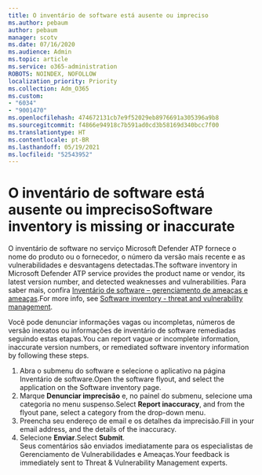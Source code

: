 ```yaml
---
title: O inventário de software está ausente ou impreciso
ms.author: pebaum
author: pebaum
manager: scotv
ms.date: 07/16/2020
ms.audience: Admin
ms.topic: article
ms.service: o365-administration
ROBOTS: NOINDEX, NOFOLLOW
localization_priority: Priority
ms.collection: Adm_O365
ms.custom:
- "6034"
- "9001470"
ms.openlocfilehash: 474672131cb7e9f52029eb8976691a305396a9b8
ms.sourcegitcommit: f4866e94918c7b591ad0cd3b58169d340bcc7f00
ms.translationtype: HT
ms.contentlocale: pt-BR
ms.lasthandoff: 05/19/2021
ms.locfileid: "52543952"
---
```

# <a name="software-inventory-is-missing-or-inaccurate"></a><span data-ttu-id="c9e0e-102">O inventário de software está ausente ou impreciso</span><span class="sxs-lookup"><span data-stu-id="c9e0e-102">Software inventory is missing or inaccurate</span></span>

<span data-ttu-id="c9e0e-103">O inventário de software no serviço Microsoft Defender ATP fornece o nome do produto ou o fornecedor, o número da versão mais recente e as vulnerabilidades e desvantagens detectadas.</span><span class="sxs-lookup"><span data-stu-id="c9e0e-103">The software inventory in Microsoft Defender ATP service provides the product name or vendor, its latest version number, and detected weaknesses and vulnerabilities.</span></span> <span data-ttu-id="c9e0e-104">Para saber mais, confira [Inventário de software – gerenciamento de ameaças e ameaças](/windows/security/threat-protection/microsoft-defender-atp/tvm-software-inventory).</span><span class="sxs-lookup"><span data-stu-id="c9e0e-104">For more info, see [Software inventory - threat and vulnerability management](/windows/security/threat-protection/microsoft-defender-atp/tvm-software-inventory).</span></span>

<span data-ttu-id="c9e0e-105">Você pode denunciar informações vagas ou incompletas, números de versão inexatos ou informações de inventário de software remediadas seguindo estas etapas.</span><span class="sxs-lookup"><span data-stu-id="c9e0e-105">You can report vague or incomplete information, inaccurate version numbers, or remediated software inventory information by following these steps.</span></span>  

1. <span data-ttu-id="c9e0e-106">Abra o submenu do software e selecione o aplicativo na página Inventário de software.</span><span class="sxs-lookup"><span data-stu-id="c9e0e-106">Open the software flyout, and select the application on the Software inventory page.</span></span>
2. <span data-ttu-id="c9e0e-107">Marque **Denunciar imprecisão** e, no painel do submenu, selecione uma categoria no menu suspenso.</span><span class="sxs-lookup"><span data-stu-id="c9e0e-107">Select **Report inaccuracy**, and from the flyout pane, select a category from the drop-down menu.</span></span>
3. <span data-ttu-id="c9e0e-108">Preencha seu endereço de email e os detalhes da imprecisão.</span><span class="sxs-lookup"><span data-stu-id="c9e0e-108">Fill in your email address, and the details of the inaccuracy.</span></span>
4. <span data-ttu-id="c9e0e-109">Selecione **Enviar**.</span><span class="sxs-lookup"><span data-stu-id="c9e0e-109">Select **Submit**.</span></span></br>
    <span data-ttu-id="c9e0e-110">Seus comentários são enviados imediatamente para os especialistas de Gerenciamento de Vulnerabilidades e Ameaças.</span><span class="sxs-lookup"><span data-stu-id="c9e0e-110">Your feedback is immediately sent to Threat & Vulnerability Management experts.</span></span>